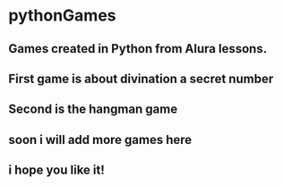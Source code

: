# pythonGames

## Games created in Python from Alura lessons.
## First game is about divination a secret number
## Second is the hangman game
## soon i will add more games here
## i hope you like it!

